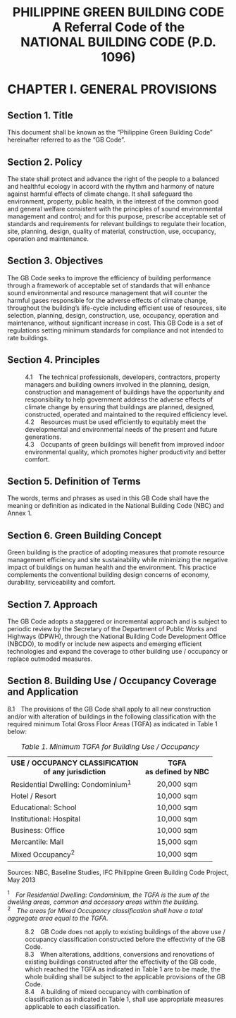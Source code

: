 <h1><p align="center"><b>PHILIPPINE GREEN BUILDING CODE<br>A Referral Code of the<br>NATIONAL BUILDING CODE (P.D. 1096)</b></p></h1>

# CHAPTER I. GENERAL PROVISIONS

## Section 1. Title
This document shall be known as the “Philippine Green Building Code” hereinafter referred to as the “GB Code”.

## Section 2. Policy
The state shall protect and advance the right of the people to a balanced and healthful ecology in accord with the rhythm and harmony of nature against harmful effects of climate change. It shall safeguard the environment, property, public health, in the interest of the common good and general welfare consistent with the principles of sound environmental management and control; and for this purpose, prescribe acceptable set of standards and requirements for relevant buildings to regulate their location, site, planning, design, quality of material, construction, use, occupancy, operation and maintenance.

## Section 3. Objectives
The GB Code seeks to improve the efficiency of building performance through a framework of acceptable set of standards that will enhance sound environmental and resource management that will counter the harmful gases responsible for the adverse effects of climate change, throughout the building’s life-cycle including efficient use of resources, site selection, planning, design, construction, use, occupancy, operation and maintenance, without significant increase in cost. This GB Code is a set of regulations setting minimum standards for compliance and not intended to rate buildings.

## Section 4. Principles

<dl>
  <dd>4.1&emsp;The technical professionals, developers, contractors, property managers and building owners involved in the planning, design, construction and management of buildings have the opportunity and responsibility to help government address the adverse effects of climate change by ensuring that buildings are planned, designed, constructed, operated and maintained to the required efficiency level.</dd>
  <dd>4.2&emsp;Resources must be used efficiently to equitably meet the developmental and environmental needs of the present and future generations.</dd>
  <dd>4.3&emsp;Occupants of green buildings will benefit from improved indoor environmental quality, which promotes higher productivity and better comfort.</dd>
</dl>

## Section 5. Definition of Terms
The words, terms and phrases as used in this GB Code shall have the meaning or definition as indicated in the National Building Code (NBC) and Annex 1.

## Section 6. Green Building Concept
Green building is the practice of adopting measures that promote resource management efficiency and site sustainability while minimizing the negative impact of buildings on human health and the environment. This practice complements the conventional building design concerns of economy, durability, serviceability and comfort.

## Section 7. Approach
The GB Code adopts a staggered or incremental approach and is subject to periodic review by the Secretary of the Department of Public Works and Highways (DPWH), through the National Building Code Development Office (NBCDO), to modify or include new aspects and emerging efficient technologies and expand the coverage to other building use / occupancy or replace outmoded measures.

## Section 8. Building Use / Occupancy Coverage and Application

<p>8.1&emsp;The provisions of the GB Code shall apply to all new construction and/or with alteration of buildings in the following classification with the required minimum Total Gross Floor Areas (TGFA) as indicated in Table 1 below:</p>

<div>
<table>
  <caption><i>Table 1. Minimum TGFA for Building Use / Occupancy</i></caption>
  <tr>
    <th style="text-align: center">USE / OCCUPANCY CLASSIFICATION<br>of any jurisdiction</th>
    <th style="text-align: center">TGFA<br>as defined by NBC</th>
  </tr>
  <tr>
    <td>Residential Dwelling: Condominium<sup>1</sup></td>
    <td style="text-align: center">20,000 sqm</td>
  </tr>
  <tr>
    <td>Hotel / Resort</td>
    <td style="text-align: center">10,000 sqm</td>
  </tr>
  <tr>
    <td>Educational: School</td>
    <td style="text-align: center">10,000 sqm</td>
  </tr>
  <tr>
    <td>Institutional: Hospital</td>
    <td style="text-align: center">10,000 sqm</td>
  </tr>
  <tr>
    <td>Business: Office</td>
    <td style="text-align: center">10,000 sqm</td>
  </tr>
  <tr>
    <td>Mercantile: Mall</td>
    <td style="text-align: center">15,000 sqm</td>
  </tr>
  <tr>
    <td>Mixed Occupancy<sup>2</sup></td>
    <td style="text-align: center">10,000 sqm</td>
  </tr>
</table>
<p>Sources: NBC, Baseline Studies, IFC Philippine Green Building Code Project, May 2013</p>
</div>

<p><sup>1</sup><i>&emsp;For Residential Dwelling: Condominium, the TGFA is the sum of the dwelling areas, common and accessory areas within the building.</i>
<br>
<sup>2</sup><i>&emsp;The areas for Mixed Occupancy classification shall have a total aggregate area equal to the TGFA.</i></p>

<dl>
  <dd>8.2&emsp;GB Code does not apply to existing buildings of the above use / occupancy classification constructed before the effectivity of the GB Code.</dd>
  <dd>8.3&emsp;When alterations, additions, conversions and renovations of existing buildings constructed after the effectivity of the GB code, which reached the TGFA as indicated in Table 1 are to be made, the whole building shall be subject to the applicable provisions of the GB Code.</dd>
  <dd>8.4&emsp;A building of mixed occupancy with combination of classification as indicated in Table 1, shall use appropriate measures applicable to each classification.</dd>
</dl>
